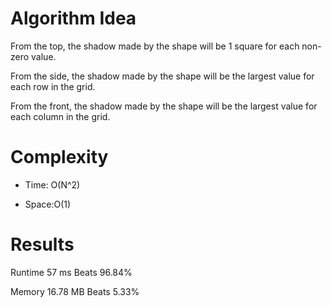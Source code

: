 # Algorithm Idea

From the top, the shadow made by the shape will be 1 square for each non-zero value.

From the side, the shadow made by the shape will be the largest value for each row in the grid.

From the front, the shadow made by the shape will be the largest value for each column in the grid.

# Complexity

- Time: O(N^2)

- Space:O(1)

# Results

Runtime
57
ms
Beats
96.84%

Memory
16.78
MB
Beats
5.33%